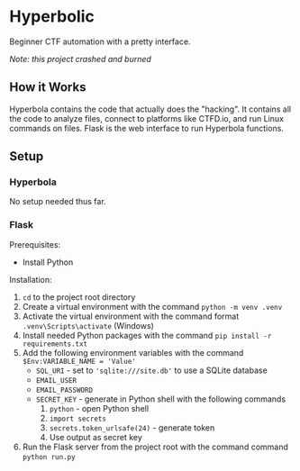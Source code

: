 # Hyperbolic
Beginner CTF automation with a pretty interface.

*Note: this project crashed and burned*

## How it Works

Hyperbola contains the code that actually does the "hacking". It contains all the code to analyze files, connect to platforms like CTFD.io, and run Linux commands on files. Flask is the web interface to run Hyperbola functions.

## Setup

### Hyperbola

No setup needed thus far.

### Flask

Prerequisites:

- Install Python

Installation:

1. `cd` to the project root directory
2. Create a virtual environment with the command `python -m venv .venv`
3. Activate the virtual environment with the command format `.venv\Scripts\activate` (Windows)
4. Install needed Python packages with the command `pip install -r requirements.txt`
5. Add the following environment variables with the command `$Env:VARIABLE_NAME = 'Value'`
   - `SQL_URI` - set to `'sqlite:///site.db'` to use a SQLite database
   - `EMAIL_USER`
   - `EMAIL_PASSWORD`
   - `SECRET_KEY` - generate in Python shell with the following commands
      1. `python` - open Python shell
      2. `import secrets`
      3. `secrets.token_urlsafe(24)` - generate token
      4. Use output as secret key
6. Run the Flask server from the project root with the command command `python run.py`
